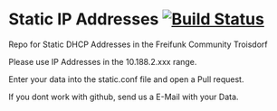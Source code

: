 # Static IP Addresses [![Build Status](https://travis-ci.org/Freifunk-Troisdorf/static-dhcp.svg?branch=master)](https://travis-ci.org/Freifunk-Troisdorf/static-dhcp)
Repo for Static DHCP Addresses in the Freifunk Community Troisdorf

Please use IP Addresses in the 10.188.2.xxx range.

Enter your data into the static.conf file and open a Pull request. 

If you dont work with github, send us a E-Mail with your Data.
